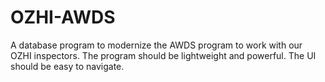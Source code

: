 # OZHI-AWDS

A database program to modernize the AWDS program to work with our OZHI inspectors.
The program should be lightweight and powerful.  The UI should be easy to navigate.
